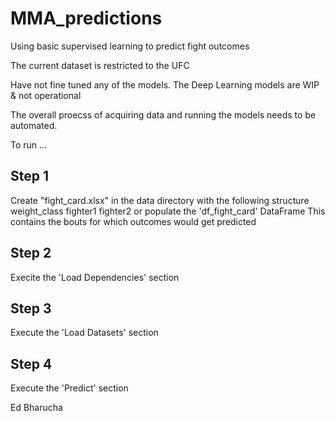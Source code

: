 # MMA_predictions
Using basic supervised learning to predict fight outcomes

The current dataset is restricted to the UFC

Have not fine tuned any of the models.
The Deep Learning models are WIP & not operational

The overall proecss of acquiring data and running the models needs to be automated.  

To run ...

## Step 1
Create "fight_card.xlsx" in the data directory with the following structure
weight_class      fighter1    fighter2
or populate the 'df_fight_card' DataFrame
This contains the bouts for which outcomes would get predicted

## Step 2
Execite the 'Load Dependencies' section

## Step 3
Execute the 'Load Datasets' section

## Step 4
Execute the 'Predict' section

Ed Bharucha 